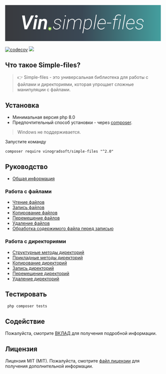 <div align="left">
<img alt="Simple Files logo" src="banner.svg">
</div>
<div align="left">

[![codecov](https://codecov.io/gh/vinogradsoft/simple-files/graph/badge.svg?token=K5MYQSFPND)](https://codecov.io/gh/vinogradsoft/simple-files)
<img src="https://badgen.net/static/license/MIT/green">

</div>

## Что такое Simple-files?

> 👉 Simple-files - это универсальная библиотека для работы с файлами и директориями, которая упрощает сложные манипуляции
> с файлами.

## Установка

- Минимальная версия php 8.0
- Предпочтительный способ установки - через [composer](http://getcomposer.org/download/).

> Windows не поддерживается.

Запустите команду

```
composer require vinogradsoft/simple-files "^2.0"
```

## Руководство

* [Общая информация](./docs/guide-ru/general-information.md)

### Работа с файлами

* [Чтение файлов](./docs/guide-ru/reading-files.md)
* [Запись файлов](./docs/guide-ru/recording-files.md)
* [Копирование файлов](./docs/guide-ru/copying-files.md)
* [Перемещение файлов](./docs/guide-ru/moving-files.md)
* [Удаление файлов](./docs/guide-ru/deleting-files.md)
* [Обработка содержимого файла перед записью](./docs/guide-ru/processing-file-contents-before-writing.md)

### Работа с директориями

* [Структурные методы директорий](./docs/guide-ru/directory-structural-methods.md)
* [Прикладные методы директорий](./docs/guide-ru/applied-methods.md)
* [Копирование директорий](./docs/guide-ru/copying-directories.md)
* [Запись директорий](./docs/guide-ru/writing-directories.md)
* [Перемещение директорий](./docs/guide-ru/moving-directories.md)
* [Удаление директорий](./docs/guide-ru/removing-directories.md)

##  Тестировать

```
 php composer tests 
```

## Содействие

Пожалуйста, смотрите [ВКЛАД](CONTRIBUTING.md) для получения подробной информации.

## Лицензия

Лицензия MIT (MIT). Пожалуйста, смотрите [файл лицензии](LICENSE) для получения дополнительной информации.